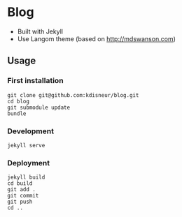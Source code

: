 # Blog

* Built with Jekyll
* Use Langom theme (based on http://mdswanson.com)

## Usage

### First installation

```shell
git clone git@github.com:kdisneur/blog.git
cd blog
git submodule update
bundle
```

### Development

```shell
jekyll serve
```

### Deployment

```shell
jekyll build
cd build
git add .
git commit
git push
cd ..
```
